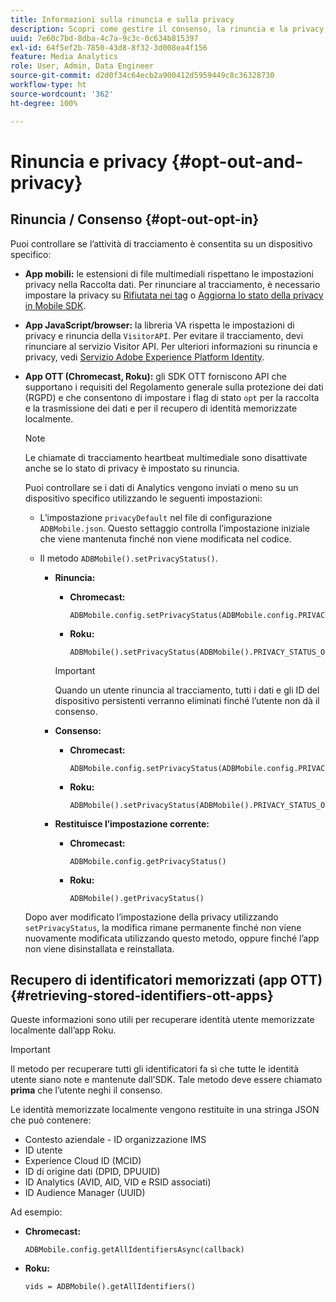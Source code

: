 ```yaml
---
title: Informazioni sulla rinuncia e sulla privacy
description: Scopri come gestire il consenso, la rinuncia e la privacy.
uuid: 7e60c7bd-8dba-4c7a-9c3c-0c634b815397
exl-id: 64f5ef2b-7850-43d8-8f32-3d008ea4f156
feature: Media Analytics
role: User, Admin, Data Engineer
source-git-commit: d2d0f34c64ecb2a900412d5959449c8c36328730
workflow-type: ht
source-wordcount: '362'
ht-degree: 100%

---
```


# Rinuncia e privacy {#opt-out-and-privacy}

## Rinuncia / Consenso {#opt-out-opt-in}

Puoi controllare se l’attività di tracciamento è consentita su un dispositivo specifico:

* **App mobili:** le estensioni di file multimediali rispettano le impostazioni privacy nella Raccolta dati. Per rinunciare al tracciamento, è necessario impostare la privacy su [Rifiutata nei tag](https://developer.adobe.com/client-sdks/documentation/getting-started/create-a-mobile-property/#create-a-mobile-property) o [Aggiorna lo stato della privacy in Mobile SDK](https://developer.adobe.com/client-sdks/documentation/privacy-and-gdpr/#getprivacystatus).
* **App JavaScript/browser:** la libreria VA rispetta le impostazioni di privacy e rinuncia della `VisitorAPI`. Per evitare il tracciamento, devi rinunciare al servizio Visitor API. Per ulteriori informazioni su rinuncia e privacy, vedi [Servizio Adobe Experience Platform Identity](https://experienceleague.adobe.com/docs/id-service/using/home.html?lang=it).
* **App OTT (Chromecast, Roku):** gli SDK OTT forniscono API che supportano i requisiti del Regolamento generale sulla protezione dei dati (RGPD) e che consentono di impostare i flag di stato `opt` per la raccolta e la trasmissione dei dati e per il recupero di identità memorizzate localmente.

   >[!NOTE]
   >
   >Le chiamate di tracciamento heartbeat multimediale sono disattivate anche se lo stato di privacy è impostato su rinuncia.

   Puoi controllare se i dati di Analytics vengono inviati o meno su un dispositivo specifico utilizzando le seguenti impostazioni:

   * L’impostazione `privacyDefault` nel file di configurazione `ADBMobile.json`. Questo settaggio controlla l’impostazione iniziale che viene mantenuta finché non viene modificata nel codice.

   * Il metodo `ADBMobile().setPrivacyStatus()`.

      * **Rinuncia:**

         * **Chromecast:**

            ```
            ADBMobile.config.setPrivacyStatus(ADBMobile.config.PRIVACY_STATUS_OPT_OUT)
            ```

         * **Roku:**

            ```
            ADBMobile().setPrivacyStatus(ADBMobile().PRIVACY_STATUS_OPT_OUT)
            ```
         >[!IMPORTANT]
         >
         >Quando un utente rinuncia al tracciamento, tutti i dati e gli ID del dispositivo persistenti verranno eliminati finché l’utente non dà il consenso.

      * **Consenso:**

         * **Chromecast:**

            ```
            ADBMobile.config.setPrivacyStatus(ADBMobile.config.PRIVACY_STATUS_OPT_IN)
            ```

         * **Roku:**

            ```
            ADBMobile().setPrivacyStatus(ADBMobile().PRIVACY_STATUS_OPT_IN)
            ```
      * **Restituisce l’impostazione corrente:**

         * **Chromecast:**

            ```
            ADBMobile.config.getPrivacyStatus()
            ```

         * **Roku:**

            ```
            ADBMobile().getPrivacyStatus()
            ```
   Dopo aver modificato l’impostazione della privacy utilizzando `setPrivacyStatus`, la modifica rimane permanente finché non viene nuovamente modificata utilizzando questo metodo, oppure finché l’app non viene disinstallata e reinstallata.

## Recupero di identificatori memorizzati (app OTT) {#retrieving-stored-identifiers-ott-apps}

Queste informazioni sono utili per recuperare identità utente memorizzate localmente dall’app Roku.

>[!IMPORTANT]
>
>Il metodo per recuperare tutti gli identificatori fa sì che tutte le identità utente siano note e mantenute dall’SDK. Tale metodo deve essere chiamato **prima** che l’utente neghi il consenso.

Le identità memorizzate localmente vengono restituite in una stringa JSON che può contenere:

* Contesto aziendale - ID organizzazione IMS
* ID utente
* Experience Cloud ID (MCID)
* ID di origine dati (DPID, DPUUID)
* ID Analytics (AVID, AID, VID e RSID associati)
* ID Audience Manager (UUID)

Ad esempio:

* **Chromecast:**

   ```
   ADBMobile.config.getAllIdentifiersAsync(callback)
   ```

* **Roku:**

   ```
   vids = ADBMobile().getAllIdentifiers()
   ```
